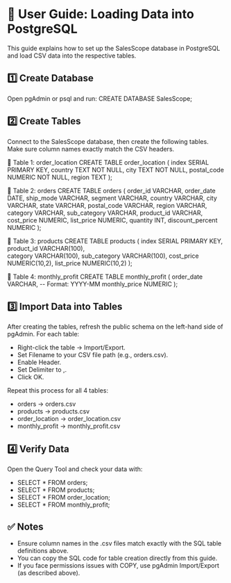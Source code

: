 # 📘 User Guide: Loading Data into PostgreSQL
This guide explains how to set up the SalesScope database in PostgreSQL and load CSV data into the respective tables.

## 1️⃣ Create Database

Open pgAdmin or psql and run:
CREATE DATABASE SalesScope;

## 2️⃣ Create Tables

Connect to the SalesScope database, then create the following tables.
Make sure column names exactly match the CSV headers.

 📍 Table 1: order_location
CREATE TABLE order_location (
    index SERIAL PRIMARY KEY,
    country TEXT NOT NULL,
    city TEXT NOT NULL,
    postal_code NUMERIC NOT NULL,
    region TEXT
);

 📍 Table 2: orders
CREATE TABLE orders (
    order_id         VARCHAR,
    order_date       DATE,
    ship_mode        VARCHAR,
    segment          VARCHAR,
    country          VARCHAR,
    city             VARCHAR,
    state            VARCHAR,
    postal_code      VARCHAR,
    region           VARCHAR,
    category         VARCHAR,
    sub_category     VARCHAR,
    product_id       VARCHAR,
    cost_price       NUMERIC,
    list_price       NUMERIC,
    quantity         INT,
    discount_percent NUMERIC
);

📍 Table 3: products
CREATE TABLE products (
    index        SERIAL PRIMARY KEY,      
    product_id   VARCHAR(100),             
    category     VARCHAR(100),
    sub_category VARCHAR(100),
    cost_price   NUMERIC(10,2),
    list_price   NUMERIC(10,2)
);

📍 Table 4: monthly_profit
CREATE TABLE monthly_profit (
    order_date    VARCHAR,      -- Format: YYYY-MM
    monthly_price NUMERIC
);

## 3️⃣ Import Data into Tables

After creating the tables, refresh the public schema on the left-hand side of pgAdmin.
For each table:

- Right-click the table → Import/Export.
- Set Filename to your CSV file path (e.g., orders.csv).
- Enable Header.
- Set Delimiter to ,.
- Click OK.

Repeat this process for all 4 tables:

* orders → orders.csv
* products → products.csv
* order_location → order_location.csv
* monthly_profit → monthly_profit.csv

## 4️⃣ Verify Data

Open the Query Tool and check your data with:

- SELECT * FROM orders;
- SELECT * FROM products;
- SELECT * FROM order_location;
- SELECT * FROM monthly_profit;

## ✅ Notes

+ Ensure column names in the .csv files match exactly with the SQL table definitions above.
+ You can copy the SQL code for table creation directly from this guide.
+ If you face permissions issues with COPY, use pgAdmin Import/Export (as described above).